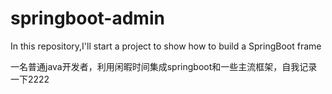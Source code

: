 # springboot-admin
In this repository,I'll start a project to show how to build a SpringBoot frame

一名普通java开发者，利用闲暇时间集成springboot和一些主流框架，自我记录一下2222

